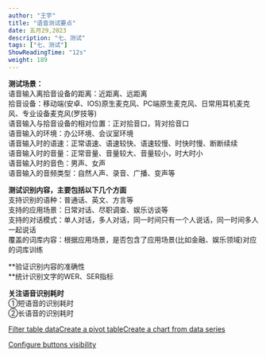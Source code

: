 ```yaml
---
author: "王宇"
title: "语音测试要点"
date: 五月29,2023
description: "七、测试"
tags: ["七、测试"]
ShowReadingTime: "12s"
weight: 189
---
```

  

**测试场景：**  
语音输入离拾音设备的距离：近距离、远距离  
拾音设备：移动端(安卓、IOS)原生麦克风、PC端原生麦克风、日常用耳机麦克风、专业设备麦克风(罗技等)  
语音输入与拾音设备的相对位置：正对拾音口，背对拾音口  
语音输入的环境：办公环境、会议室环境  
语音输入时的语速：正常语速、语速较快、语速较慢、时快时慢、断断续续  
语音输入时的音量：正常音量、音量较大、音量较小，时大时小  
语音输入时的音色：男声、女声  
语音输入的音频类型：自然人声、录音、广播、变声等

**测试识别内容，主要包括以下几个方面**  
支持识别的语种：普通话、英文、方言等  
支持的应用场景：日常对话、尽职调查、娱乐访谈等  
支持的对话模式：单人对话，多人对话，同一时间只有一个人说话，同一时间多人一起说话  
覆盖的词库内容：根据应用场景，是否包含了应用场景(比如金融、娱乐领域)对应的词库训练

**验证识别内容的准确性  
**统计识别文字的WER、SER指标

**关注语音识别耗时**  
①短语音的识别耗时  
②长语音的识别耗时

  

[Filter table data](#)[Create a pivot table](#)[Create a chart from data series](#)

[Configure buttons visibility](/users/tfac-settings.action)